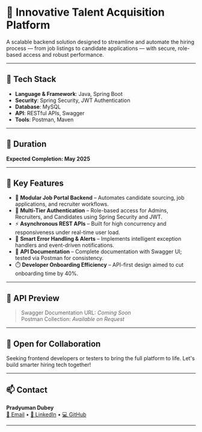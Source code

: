 
# 🧠 Innovative Talent Acquisition Platform

A scalable backend solution designed to streamline and automate the hiring process — from job listings to candidate applications — with secure, role-based access and robust performance.

---

## 🚀 Tech Stack

- **Language & Framework**: Java, Spring Boot  
- **Security**: Spring Security, JWT Authentication  
- **Database**: MySQL  
- **API**: RESTful APIs, Swagger  
- **Tools**: Postman, Maven

---

## 📅 Duration
**Expected Completion: May 2025**

---

## 🔑 Key Features

- 🧩 **Modular Job Portal Backend** – Automates candidate sourcing, job applications, and recruiter workflows.
- 🔐 **Multi-Tier Authentication** – Role-based access for Admins, Recruiters, and Candidates using Spring Security and JWT.
- ⚡ **Asynchronous REST APIs** – Built for high concurrency and responsiveness under real-time user load.
- 🧠 **Smart Error Handling & Alerts** – Implements intelligent exception handlers and event-driven notifications.
- 📄 **API Documentation** – Complete documentation with Swagger UI; tested via Postman for consistency.
- ⏱️ **Developer Onboarding Efficiency** – API-first design aimed to cut onboarding time by 40%.

---

## 📸 API Preview

> Swagger Documentation URL: _Coming Soon_  
> Postman Collection: _Available on Request_

---

## 🤝 Open for Collaboration

Seeking frontend developers or testers to bring the full platform to life. Let's build smarter hiring tech together!

---

## 📫 Contact

**Pradyuman Dubey**  
[📧 Email](mailto:dubeypradyum2002@gmail.com) • [💼 LinkedIn](https://linkedin.com/in/pradyuman-dubey) • [💻 GitHub](https://github.com/pradyumandubey)

---
